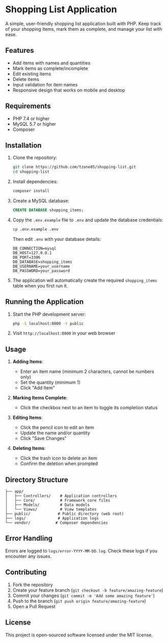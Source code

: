 # Shopping List Application

A simple, user-friendly shopping list application built with PHP. Keep track of your shopping items, mark them as complete, and manage your list with ease.

## Features

- Add items with names and quantities
- Mark items as complete/incomplete
- Edit existing items
- Delete items
- Input validation for item names
- Responsive design that works on mobile and desktop

## Requirements

- PHP 7.4 or higher
- MySQL 5.7 or higher
- Composer

## Installation

1. Clone the repository:
   ```bash
   git clone https://github.com/tzone85/shopping-list.git
   cd shopping-list
   ```

2. Install dependencies:
   ```bash
   composer install
   ```

3. Create a MySQL database:
   ```sql
   CREATE DATABASE shopping_items;
   ```

4. Copy the `.env.example` file to `.env` and update the database credentials:
   ```bash
   cp .env.example .env
   ```

   Then edit `.env` with your database details:
   ```
   DB_CONNECTION=mysql
   DB_HOST=127.0.0.1
   DB_PORT=3306
   DB_DATABASE=shopping_items
   DB_USERNAME=your_username
   DB_PASSWORD=your_password
   ```

5. The application will automatically create the required `shopping_items` table when you first run it.

## Running the Application

1. Start the PHP development server:
   ```bash
   php -S localhost:8000 -t public
   ```

2. Visit `http://localhost:8000` in your web browser

## Usage

1. **Adding Items**:
   - Enter an item name (minimum 2 characters, cannot be numbers only)
   - Set the quantity (minimum 1)
   - Click "Add Item"

2. **Marking Items Complete**:
   - Click the checkbox next to an item to toggle its completion status

3. **Editing Items**:
   - Click the pencil icon to edit an item
   - Update the name and/or quantity
   - Click "Save Changes"

4. **Deleting Items**:
   - Click the trash icon to delete an item
   - Confirm the deletion when prompted

## Directory Structure

```
├── app/
│   ├── Controllers/    # Application controllers
│   ├── Core/           # Framework core files
│   ├── Models/         # Data models
│   └── Views/          # View templates
├── public/            # Public directory (web root)
├── logs/              # Application logs
└── vendor/           # Composer dependencies
```

## Error Handling

Errors are logged to `logs/error-YYYY-MM-DD.log`. Check these logs if you encounter any issues.

## Contributing

1. Fork the repository
2. Create your feature branch (`git checkout -b feature/amazing-feature`)
3. Commit your changes (`git commit -m 'Add some amazing feature'`)
4. Push to the branch (`git push origin feature/amazing-feature`)
5. Open a Pull Request

## License

This project is open-sourced software licensed under the MIT license.
